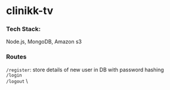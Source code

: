 # clinikk-tv

### Tech Stack: 
Node.js, MongoDB, Amazon s3

### Routes

```/register```: store details of new user in DB with password hashing \
```/login``` \
```/logout``` \
